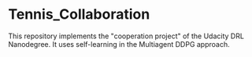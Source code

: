 # Tennis_Collaboration
This repository implements the "cooperation project" of the Udacity DRL Nanodegree. It uses self-learning in the Multiagent DDPG approach. 
